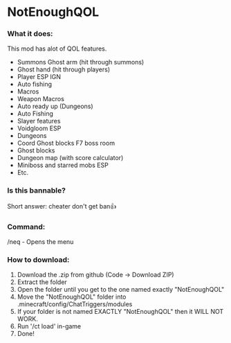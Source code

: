 # NotEnoughQOL
### What it does:
This mod has alot of QOL features.
 - Summons Ghost arm (hit through summons)
 - Ghost hand (hit through players)
 - Player ESP IGN
 - Auto fishing
 - Macros
 - Weapon Macros
 - Auto ready up (Dungeons)
 - Auto Fishing
 - Slayer features
 - Voidgloom ESP
 - Dungeons
 - Coord Ghost blocks F7 boss room
 - Ghost blocks
 - Dungeon map (with score calculator)
 - Miniboss and starred mobs ESP
 - Etc.
### Is this bannable?
Short answer: cheater don't get ban👍

### Command:
 /neq - Opens the menu

### How to download:
1. Download the .zip from github (Code -> Download ZIP)
2. Extract the folder
3. Open the folder until you get to the one named exactly "NotEnoughQOL"
4. Move the "NotEnoughQOL" folder into .minecraft/config/ChatTriggers/modules
5. If your folder is not named EXACTLY "NotEnoughQOL" then it WILL NOT WORK.
6. Run '/ct load' in-game
7. Done!
